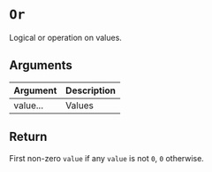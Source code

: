 # `Or`

Logical or operation on values.

## Arguments

| Argument | Description |
| -------- | ----------- |
| value... | Values      |

## Return

First non-zero `value` if any `value` is not `0`, `0` otherwise.
